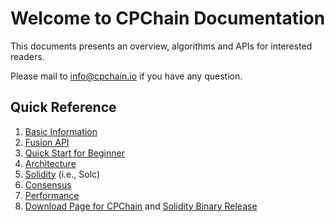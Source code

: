 # Welcome to CPChain Documentation

This documents presents an overview, algorithms and APIs for interested
readers.

Please mail to <info@cpchain.io> if you have any question.

## Quick Reference

1. [Basic Information](./preliminaries/basic_information.md#basic-information)
2. [Fusion API](./api/cpc_fusion.md#fusion-api)
3. [Quick Start for Beginner](./quickstart/quickstart-beginner.md#quick-start-for-beginner)
4. [Architecture](./preliminaries/overview.md#overview)
5. [Solidity](../solidity/docs/index.html) (i.e., Solc)
6. [Consensus](./detailed_algorithms/consensus.md#consensus)
7. [Performance](./performance/performance.md#performance)
8. [Download Page for CPChain](https://github.com/CPChain/chain/releases) and [Solidity Binary Release](./quickstart/quickstart.md#solidity-binary-release)
